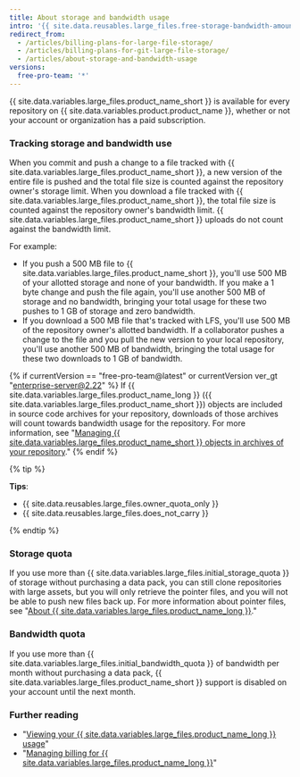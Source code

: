 ```yaml
---
title: About storage and bandwidth usage
intro: '{{ site.data.reusables.large_files.free-storage-bandwidth-amount }}'
redirect_from:
  - /articles/billing-plans-for-large-file-storage/
  - /articles/billing-plans-for-git-large-file-storage/
  - /articles/about-storage-and-bandwidth-usage
versions:
  free-pro-team: '*'
---
```


{{ site.data.variables.large_files.product_name_short }} is available for every repository on {{ site.data.variables.product.product_name }}, whether or not your account or organization has a paid subscription.

### Tracking storage and bandwidth use

When you commit and push a change to a file tracked with {{ site.data.variables.large_files.product_name_short }}, a new version of the entire file is pushed and the total file size is counted against the repository owner's storage limit. When you download a file tracked with {{ site.data.variables.large_files.product_name_short }}, the total file size is counted against the repository owner's bandwidth limit. {{ site.data.variables.large_files.product_name_short }} uploads do not count against the bandwidth limit.

For example:
- If you push a 500 MB file to {{ site.data.variables.large_files.product_name_short }}, you'll use 500 MB of your allotted storage and none of your bandwidth. If you make a 1 byte change and push the file again, you'll use another 500 MB of storage and no bandwidth, bringing your total usage for these two pushes to 1 GB of storage and zero bandwidth.
- If you download a 500 MB file that's tracked with LFS, you'll use 500 MB of the repository owner's allotted bandwidth. If a collaborator pushes a change to the file and you pull the new version to your local repository, you'll use another 500 MB of bandwidth, bringing the total usage for these two downloads to 1 GB of bandwidth.

{% if currentVersion == "free-pro-team@latest" or currentVersion ver_gt "enterprise-server@2.22" %}
If {{ site.data.variables.large_files.product_name_long }} ({{ site.data.variables.large_files.product_name_short }}) objects are included in source code archives for your repository, downloads of those archives will count towards bandwidth usage for the repository. For more information, see "[Managing {{ site.data.variables.large_files.product_name_short }} objects in archives of your repository](/github/administering-a-repository/managing-git-lfs-objects-in-archives-of-your-repository)."
{% endif %}

{% tip %}

**Tips**:
- {{ site.data.reusables.large_files.owner_quota_only }}
- {{ site.data.reusables.large_files.does_not_carry }}

{% endtip %}

### Storage quota

If you use more than {{ site.data.variables.large_files.initial_storage_quota }} of storage without purchasing a data pack, you can still clone repositories with large assets, but you will only retrieve the pointer files, and you will not be able to push new files back up. For more information about pointer files, see "[About {{ site.data.variables.large_files.product_name_long }}](/github/managing-large-files/about-git-large-file-storage#pointer-file-format)."

### Bandwidth quota

If you use more than {{ site.data.variables.large_files.initial_bandwidth_quota }} of bandwidth per month without purchasing a data pack, {{ site.data.variables.large_files.product_name_short }} support is disabled on your account until the next month.

### Further reading

- "[Viewing your {{ site.data.variables.large_files.product_name_long }} usage](/articles/viewing-your-git-large-file-storage-usage)"
- "[Managing billing for {{ site.data.variables.large_files.product_name_long }}](/articles/managing-billing-for-git-large-file-storage)"
